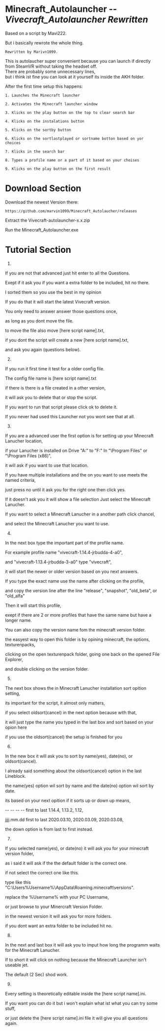# Minecraft_Autolauncher -- *Vivecraft_Autolauncher Rewritten*
Based on a script by Mavi222.	

But i basically rewrote the whole thing.	

	Rewritten by Marivn1099.
	

This is autolaucher super convenient because you can launch if directly from SteamVR without taking the headset off.	
There are probably some unnecessary lines, 	
but i think ist fine you can look at it yourself its inside the AKH folder.	

After the first time setup this happens:	

	1. Launches the Minecraft launcher
	
	2. Activates the Minecraft launcher window
	
	3. Klicks on the play button on the top to clear search bar
	
	4. Klicks on the instalations button
	
	5. Klicks on the sortby button
	
	6. Klicks on the sortlastplayed or sortname botton based on yor choices
	
	7. Klicks in the search bar
	
	8. Types a profile name or a part of it based on your choises 
	
	9. Klicks on the play button on the first result
	

# Download Section

Download the newest Version there:

	https://github.com/marvin1099/Minecraft_Autolaucher/releases
	
Extract the Vivecraft-autolauncher-x.x.zip		

Run the Minecraft_Autolauncher.exe	

# Tutorial Section

1.

If you are not that advanced just hit enter to all the Questions.	

Exept if it ask you if you want a extra folder to be included, hit no there.

I sorted them so you use the best in my opinion		

If you do that it will start the latest Vivecraft version.	

You only need to answer answer those questions once,	

as long as you dont move the file.	

to move the file also move [here script name].txt,	

if you dont the script will create a new [here script name].txt,	

and ask you again (questions below).	


2.

If you run it first time it test for a older config file.	

The config file name is [here script name].txt 	

if there is there is a file created in a other version,	

it will ask you to delete that or stop the script.	

If you want to run that script please click ok to delete it.	

If you never had used this Launcher not you wont see that at all.	


3.

If you are a advanced user the first option is for setting up your Minecraft Lanucher location,		

if your Lanucher is installed on Drive "A:\" to "F:\" In "\Program Files" or "\Program Files (x86)",	

it will ask if you want to use that location.	

If you have multiple installations and the on you want to use meets the named criteria,		

just press no until it ask you for the right one then click yes.	

If it doesn't ask you it will show a file selection Just select the Minecraft Lanucher.	

If you want to select a Minecraft Lanucher in a another path click chancel,	

and select the Minecraft Lanucher you want to use.	


4.

In the next box type the important part of the profile name.		

For example profile name "vivecraft-1.14.4-jrbudda-4-a0",	

and "vivecraft-1.13.4-jrbudda-3-a0" type "vivecraft",	

it will start the newer or older version based on you next answers.	

If you type the exact name use the name after clicking on the profile,	

and copy the version line after the line "release", "snapshot", "old_beta", or "old_alfa"	

Then it will start this profile,

exept if there are 2 or more profiles that have the same name but have a longer name.		

You can also copy the version name fom the minecraft version folder.	

the easyest way to open this folder is by opining minecraft, the options, texturenpacks,	

clicking on the open texturenpack folder, going one back on the opened File Explorer,	

and double clicking on the version folder.	


5.

The next box shows the in Minecraft Lanucher installation sort opition setting,		

its important for the script, it almost only matters,	

if you select oldsort(cancel) in the next option because with that,	

it will just type the name you typed in the last box and sort based on your opion here	

if you use the oldsort(cancel) the setup is finished for you	


6.

In the new box it will ask you to sort by name(yes), date(no), or oldsort(cancel).	

I already said something about the oldsort(cancel) option in the last Lineblock.	

the name(yes) option wil sort by name and the date(no) option wil sort by date.		

its based on your next opition if it sorts up or down up means,		

-- -- -- --  first to last 1.14.4, 1.13.2, 1.12,	
	     
jjjj.mm.dd   first to last 2020.03.10, 2020.03.09, 2020.03.08,	

the down option is from last to first instead.	


7.

If you selected name(yes), or date(no) it will ask you for your minecraft version folder,	

as i said it will ask if the the default folder is the correct one.	

if not select the correct one like this.	

type like this "C:\Users\%Username%\AppData\Roaming\.minecraft\versions".	

replace the %Username% with your PC Username,	

or just browse to your Minercraft Version Folder.	

in the newest version it will ask you for more folders.

if you dont want an extra folder to be included hit no.


8.

In the next and last box it will ask you to imput how long the programm waits for the Minecraft Lanucher.	

If to short it will click on nothing because the Minecraft Launcher isn't useable jet.

The default (2 Sec) shod work.	


9.

Every setting is theoretically editable inside the [here script name].ini.	

If you want you can do it but i won't explain what ist what you can try some stuff,	

or just delete the [here script name].ini file it will give you all questions again.
